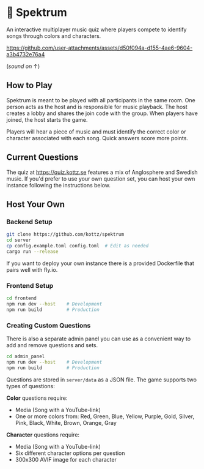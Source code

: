 # 🎵 Spektrum

An interactive multiplayer music quiz where players compete to identify songs through colors and characters.

https://github.com/user-attachments/assets/d50f094a-d155-4ae6-9604-a3b4732e76a4

(*sound on* ↑)

## How to Play

Spektrum is meant to be played with all participants in the same room. One person acts as the host and is responsible for music playback. The host creates a lobby and shares the join code with the group. When players have joined, the host starts the game.

Players will hear a piece of music and must identify the correct color or character associated with each song. Quick answers score more points.

## Current Questions

The quiz at https://quiz.kottz.se features a mix of Anglosphere and Swedish music. If you'd prefer to use your own question set, you can host your own instance following the instructions below.

## Host Your Own

### Backend Setup
```bash
git clone https://github.com/kottz/spektrum
cd server
cp config.example.toml config.toml  # Edit as needed
cargo run --release
```

If you want to deploy your own instance there is a provided Dockerfile that pairs well with fly.io.

### Frontend Setup
```bash
cd frontend
npm run dev --host    # Development
npm run build         # Production
```

### Creating Custom Questions

There is also a separate admin panel you can use as a convenient way to add and remove questions and sets.
```bash
cd admin_panel
npm run dev --host    # Development
npm run build         # Production
```
Questions are stored in `server/data` as a JSON file. The game supports two types of questions:

**Color** questions require:
- Media (Song with a YouTube-link)
- One or more colors from: Red, Green, Blue, Yellow, Purple, Gold, Silver, Pink, Black, White, Brown, Orange, Gray

**Character** questions require:
- Media (Song with a YouTube-link)
- Six different character options per question
- 300x300 AVIF image for each character
